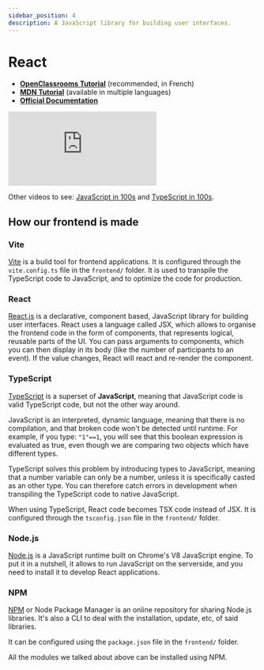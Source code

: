 ```yaml
---
sidebar_position: 4
description: A JavaScript library for building user interfaces.
---
```


# React

- **[OpenClassrooms Tutorial](https://openclassrooms.com/fr/courses/7008001-debutez-avec-react)** (recommended, in French)
- **[MDN Tutorial](https://developer.mozilla.org/en-US/docs/Learn/Tools_and_testing/Client-side_JavaScript_frameworks/React_getting_started)** (available in multiple languages)
- **[Official Documentation](https://reactjs.org/)**

<iframe 
    className="youtube margin-bottom--md"
    src="https://www.youtube-nocookie.com/embed/Tn6-PIqc4UM" 
    title="YouTube video player" 
    frameborder="0" 
    allow="accelerometer; autoplay; clipboard-write; encrypted-media; gyroscope; picture-in-picture" 
    allowfullscreen>
</iframe>

Other videos to see: [JavaScript in 100s](https://www.youtube.com/watch?v=DHjqpvDnNGE)
and [TypeScript in 100s](https://www.youtube.com/watch?v=zQnBQ4tB3ZA).

## How our frontend is made

### Vite

[Vite](https://vitejs.dev/) is a build tool for frontend applications.
It is configured through the `vite.config.ts` file in the `frontend/` folder.
It is used to transpile the TypeScript code to JavaScript, and to optimize the
code for production.

### React

[React.js](https://reactjs.org/) is a declarative, component based, JavaScript
library for building user interfaces. React uses a language called JSX, which
allows to organise the frontend code in the form of components, that represents
logical, reusable parts of the UI. You can pass arguments to components, which
you can then display in its body (like the number of participants to an event).
If the value changes, React will react and re-render the component.

### TypeScript

[TypeScript](https://www.typescriptlang.org/) is a superset of **JavaScript**,
meaning that JavaScript code is valid TypeScript code, but not the other way
around.

JavaScript is an interpreted, dynamic language, meaning that there is no
compilation, and that broken code won't be detected until runtime. For example,
if you type: `"1"==1`, you will see that this boolean expression is evaluated as
true, even though we are comparing two objects which have different types.

TypeScript solves this problem by introducing types to JavaScript,
meaning that a number variable can only be a number, unless it is specifically
casted as an other type. You can therefore catch errors in development when
transpiling the TypeScript code to native JavaScript.

When using TypeScript, React code becomes TSX code instead of JSX.
It is configured through the `tsconfig.json` file in the `frontend/` folder.

### Node.js

[Node.js](https://nodejs.org) is a JavaScript runtime built on Chrome's V8
JavaScript engine. To put it in a nutshell, it allows to run JavaScript on the
serverside, and you need to install it to develop React applications.

### NPM

[NPM](https://www.npmjs.com/) or Node Package Manager is an online repository
for sharing Node.js libraries. It's also a CLI to deal with the installation,
update, etc, of said libraries.

It can be configured using the `package.json` file in the `frontend/` folder.

All the modules we talked about above can be installed using NPM.
